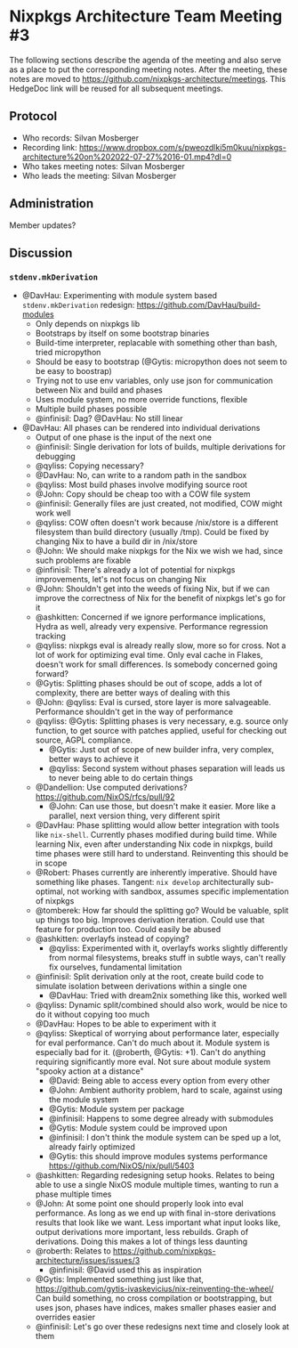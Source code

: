 # Nixpkgs Architecture Team Meeting #3

The following sections describe the agenda of the meeting and also serve as a place to put the corresponding meeting notes. After the meeting, these notes are moved to https://github.com/nixpkgs-architecture/meetings. This HedgeDoc link will be reused for all subsequent meetings.

## Protocol

- Who records: Silvan Mosberger
- Recording link: https://www.dropbox.com/s/pweozdlki5m0kuu/nixpkgs-architecture%20on%202022-07-27%2016-01.mp4?dl=0
- Who takes meeting notes: Silvan Mosberger
- Who leads the meeting: Silvan Mosberger

## Administration

Member updates?

## Discussion

### `stdenv.mkDerivation`

- @DavHau: Experimenting with module system based `stdenv.mkDerivation` redesign: https://github.com/DavHau/build-modules
  - Only depends on nixpkgs lib
  - Bootstraps by itself on some bootstrap binaries
  - Build-time interpreter, replacable with something other than bash, tried micropython
  - Should be easy to bootstrap (@Gytis: micropython does not seem to be easy to boostrap)
  - Trying not to use env variables, only use json for communication between Nix and build and phases
  - Uses module system, no more override functions, flexible
  - Multiple build phases possible
  - @infinisil: Dag? @DavHau: No still linear
- @DavHau: All phases can be rendered into individual derivations
  - Output of one phase is the input of the next one
  - @infinisil: Single derivation for lots of builds, multiple derivations for debugging
  - @qyliss: Copying necessary?
  - @DavHau: No, can write to a random path in the sandbox
  - @qyliss: Most build phases involve modifying source root
  - @John: Copy should be cheap too with a COW file system
  - @infinisil: Generally files are just created, not modified, COW might work well
  - @qyliss: COW often doesn't work because /nix/store is a different filesystem than build directory (usually /tmp). Could be fixed by changing Nix to have a build dir in /nix/store
  - @John: We should make nixpkgs for the Nix we wish we had, since such problems are fixable
  - @infinisil: There's already a lot of potential for nixpkgs improvements, let's not focus on changing Nix
  - @John: Shouldn't get into the weeds of fixing Nix, but if we can improve the correctness of Nix for the benefit of nixpkgs let's go for it
  - @ashkitten: Concerned if we ignore performance implications, Hydra as well, already very expensive. Performance regression tracking
  - @qyliss: nixpkgs eval is already really slow, more so for cross. Not a lot of work for optimizing eval time. Only eval cache in Flakes, doesn't work for small differences. Is somebody concerned going forward?
  - @Gytis: Splitting phases should be out of scope, adds a lot of complexity, there are better ways of dealing with this
  - @John: @qyliss: Eval is cursed, store layer is more salvageable. Performance shouldn't get in the way of performance
  - @qyliss: @Gytis: Splitting phases is very necessary, e.g. source only function, to get source with patches applied, useful for checking out source, AGPL compliance.
    - @Gytis: Just out of scope of new builder infra, very complex, better ways to achieve it
    - @qyliss: Second system without phases separation will leads us to never being able to do certain things
  - @Dandellion: Use computed derivations? https://github.com/NixOS/rfcs/pull/92
    - @John: Can use those, but doesn't make it easier. More like a parallel, next version thing, very different spirit
  - @DavHau: Phase splitting would allow better integration with tools like `nix-shell`. Currently phases modified during build time. While learning Nix, even after understanding Nix code in nixpkgs, build time phases were still hard to understand. Reinventing this should be in scope
  - @Robert: Phases currently are inherently imperative. Should have something like phases. Tangent: `nix develop` architecturally sub-optimal, not working with sandbox, assumes specific implementation of nixpkgs
  - @tomberek: How far should the splitting go? Would be valuable, split up things too big. Improves derivation iteration. Could use that feature for production too. Could easily be abused
  - @ashkitten: overlayfs instead of copying?
    - @qyliss: Experimented with it, overlayfs works slightly differently from normal filesystems, breaks stuff in subtle ways, can't really fix ourselves, fundamental limitation
  - @infinisil: Split derivation only at the root, create build code to simulate isolation between derivations within a single one
    - @DavHau: Tried with dream2nix something like this, worked well
  - @qyliss: Dynamic split/combined should also work, would be nice to do it without copying too much
  - @DavHau: Hopes to be able to experiment with it
  - @qyliss: Skeptical of worrying about performance later, especially for eval performance. Can't do much about it. Module system is especially bad for it. (@roberth, @Gytis: +1). Can't do anything requiring significantly more eval. Not sure about module system "spooky action at a distance"
    - @David: Being able to access every option from every other
    - @John: Ambient authority problem, hard to scale, against using the module system
    - @Gytis: Module system per package
    - @infinisil: Happens to some degree already with submodules
    - @Gytis: Module system could be improved upon
    - @infinisil: I don't think the module system can be sped up a lot, already fairly optimized
    - @Gytis: this should improve modules systems performance https://github.com/NixOS/nix/pull/5403
  - @ashkitten: Regarding redesigning setup hooks. Relates to being able to use a single NixOS module multiple times, wanting to run a phase multiple times
  - @John: At some point one should properly look into eval performance. As long as we end up with final in-store derivations  results that look like we want. Less important what input looks like, output derivations more important, less rebuilds. Graph of derivations. Doing this makes a lot of things less daunting
  - @roberth: Relates to https://github.com/nixpkgs-architecture/issues/issues/3
    - @infinisil: @David used this as inspiration
  - @Gytis: Implemented something just like that, https://github.com/gytis-ivaskevicius/nix-reinventing-the-wheel/ Can build something, no cross compilation or bootstrapping, but uses json, phases have indices, makes smaller phases easier and overrides easier
  - @infinisil: Let's go over these redesigns next time and closely look at them
